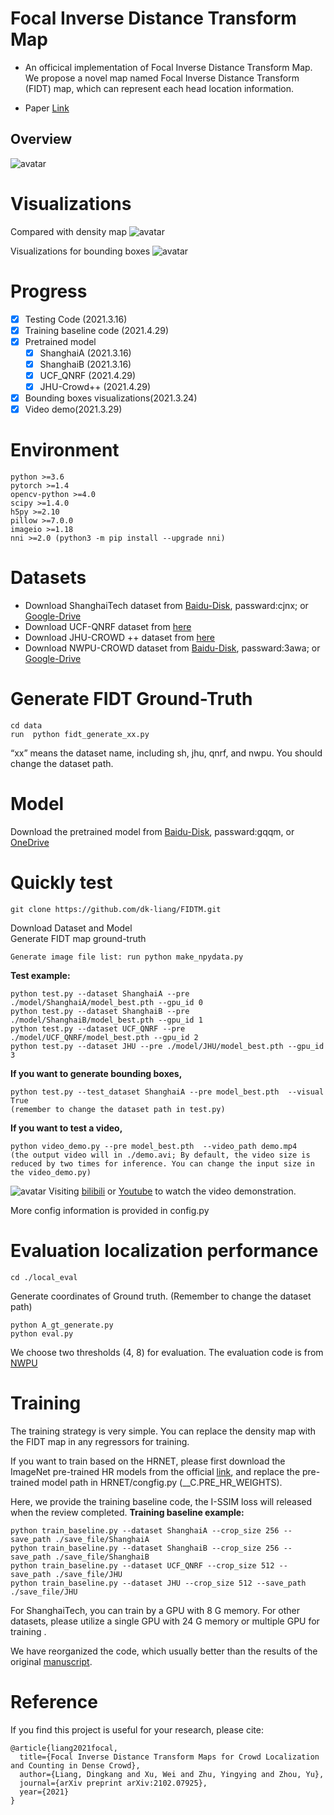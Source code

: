 
# Focal Inverse Distance Transform Map
* An officical implementation of Focal Inverse Distance Transform Map. We propose a novel map named Focal Inverse Distance Transform (FIDT) map,  which can represent each head location information.

* Paper [Link](https://arxiv.org/abs/2102.07925)
## Overview
![avatar](./image/overview.png)

# Visualizations
Compared with density map
![avatar](./image/fidtmap.png)

Visualizations for bounding boxes
![avatar](./image/bounding_boxes.jpeg)

# Progress
- [x] Testing Code (2021.3.16)
- [x] Training baseline code (2021.4.29)
- [x] Pretrained model
  - [x] ShanghaiA  (2021.3.16)
  - [x] ShanghaiB  (2021.3.16)
  - [x] UCF_QNRF (2021.4.29)
  - [x] JHU-Crowd++ (2021.4.29)
- [x] Bounding boxes visualizations(2021.3.24)
- [x] Video demo(2021.3.29)
# Environment

	python >=3.6 
	pytorch >=1.4
	opencv-python >=4.0
	scipy >=1.4.0
	h5py >=2.10
	pillow >=7.0.0
	imageio >=1.18
	nni >=2.0 (python3 -m pip install --upgrade nni)

# Datasets

- Download ShanghaiTech dataset from [Baidu-Disk](https://pan.baidu.com/s/15WJ-Mm_B_2lY90uBZbsLwA), passward:cjnx; or [Google-Drive](https://drive.google.com/file/d/1CkYppr_IqR1s6wi53l2gKoGqm7LkJ-Lc/view?usp=sharing)
- Download UCF-QNRF dataset from [here](https://www.crcv.ucf.edu/data/ucf-qnrf/)
- Download JHU-CROWD ++ dataset from [here](http://www.crowd-counting.com/)
- Download NWPU-CROWD dataset from [Baidu-Disk](https://pan.baidu.com/s/1VhFlS5row-ATReskMn5xTw), passward:3awa; or [Google-Drive](https://drive.google.com/file/d/1drjYZW7hp6bQI39u7ffPYwt4Kno9cLu8/view?usp=sharing)

# Generate FIDT Ground-Truth

```
cd data
run  python fidt_generate_xx.py
```

“xx” means the dataset name, including sh, jhu, qnrf, and nwpu. You should change the dataset path.

# Model

Download the pretrained model from [Baidu-Disk](https://pan.baidu.com/s/1SaPppYrkqdWeHueNlcvUJw), passward:gqqm, or [OneDrive](https://1drv.ms/u/s!Ak_WZsh5Fl0lhCneubkIv1mTllAZ?e=0zMHSM)

# Quickly test

```
git clone https://github.com/dk-liang/FIDTM.git
```
Download Dataset and Model  
Generate FIDT map ground-truth  
```
Generate image file list: run python make_npydata.py
```

**Test example:**
```
python test.py --dataset ShanghaiA --pre ./model/ShanghaiA/model_best.pth --gpu_id 0
python test.py --dataset ShanghaiB --pre ./model/ShanghaiB/model_best.pth --gpu_id 1  
python test.py --dataset UCF_QNRF --pre ./model/UCF_QNRF/model_best.pth --gpu_id 2  
python test.py --dataset JHU --pre ./model/JHU/model_best.pth --gpu_id 3  
```
**If you want to generate bounding boxes,**
```
python test.py --test_dataset ShanghaiA --pre model_best.pth  --visual True
(remember to change the dataset path in test.py)  
```
**If you want to test a video,**
```
python video_demo.py --pre model_best.pth  --video_path demo.mp4
(the output video will in ./demo.avi; By default, the video size is reduced by two times for inference. You can change the input size in the video_demo.py)
```
![avatar](./image/demo.jpeg)
Visiting [bilibili](https://www.bilibili.com/video/BV17v41187fs?from=search&seid=12553003238808495181) or [Youtube](https://youtu.be/YdH6YpHywM4) to watch the video demonstration. 

More config information is provided in config.py
# Evaluation localization performance
```
cd ./local_eval
```
Generate coordinates of Ground truth. (Remember to change the dataset path)
```
python A_gt_generate.py 
python eval.py
```
We choose two thresholds (4, 8) for evaluation. The evaluation code is from [NWPU](https://github.com/gjy3035/NWPU-Crowd-Sample-Code-for-Localization)


# Training

The training strategy is very simple. You can replace the density map with the FIDT map in any regressors for training. 

If you want to train based on the HRNET, please first download the ImageNet pre-trained HR models from the official [link](https://onedrive.live.com/?authkey=!AKvqI6pBZlifgJk&cid=F7FD0B7F26543CEB&id=F7FD0B7F26543CEB!116&parId=F7FD0B7F26543CEB!105&action=locate), and replace the pre-trained model path in HRNET/congfig.py (__C.PRE_HR_WEIGHTS).

Here, we provide the training baseline code, the I-SSIM loss will released when the review completed.
**Training baseline example:**

```
python train_baseline.py --dataset ShanghaiA --crop_size 256 --save_path ./save_file/ShanghaiA 
python train_baseline.py --dataset ShanghaiB --crop_size 256 --save_path ./save_file/ShanghaiB  
python train_baseline.py --dataset UCF_QNRF --crop_size 512 --save_path ./save_file/JHU
python train_baseline.py --dataset JHU --crop_size 512 --save_path ./save_file/JHU
```
For ShanghaiTech, you can train by a GPU with 8 G memory. For other datasets, please utilize a single GPU with 24 G memory or multiple GPU for training .

We have reorganized the code, which usually better than the results of the original [manuscript](https://arxiv.org/abs/2102.07925).

# Reference
If you find this project is useful for your research, please cite:
```
@article{liang2021focal,
  title={Focal Inverse Distance Transform Maps for Crowd Localization and Counting in Dense Crowd},
  author={Liang, Dingkang and Xu, Wei and Zhu, Yingying and Zhou, Yu},
  journal={arXiv preprint arXiv:2102.07925},
  year={2021}
}
```



